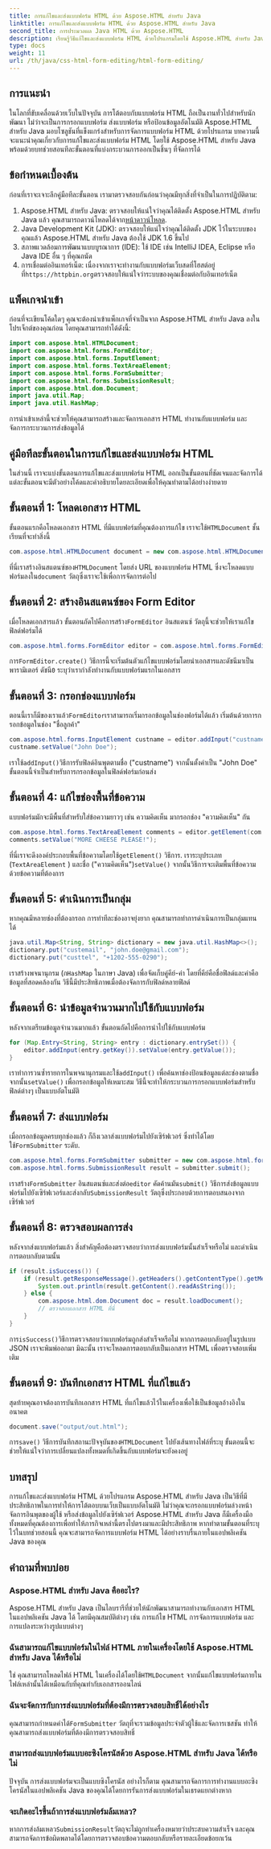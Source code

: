 ```yaml
---
title: การแก้ไขและส่งแบบฟอร์ม HTML ด้วย Aspose.HTML สำหรับ Java
linktitle: การแก้ไขและส่งแบบฟอร์ม HTML ด้วย Aspose.HTML สำหรับ Java
second_title: การประมวลผล Java HTML ด้วย Aspose.HTML
description: เรียนรู้วิธีแก้ไขและส่งแบบฟอร์ม HTML ด้วยโปรแกรมโดยใช้ Aspose.HTML สำหรับ Java ในคู่มือทีละขั้นตอนที่ครอบคลุมนี้
type: docs
weight: 11
url: /th/java/css-html-form-editing/html-form-editing/
---
```

## การแนะนำ
ในโลกที่ขับเคลื่อนด้วยเว็บในปัจจุบัน การโต้ตอบกับแบบฟอร์ม HTML ถือเป็นงานทั่วไปสำหรับนักพัฒนา ไม่ว่าจะเป็นการกรอกแบบฟอร์ม ส่งแบบฟอร์ม หรือป้อนข้อมูลอัตโนมัติ Aspose.HTML สำหรับ Java มอบโซลูชันที่แข็งแกร่งสำหรับการจัดการแบบฟอร์ม HTML ด้วยโปรแกรม บทความนี้จะแนะนำคุณเกี่ยวกับการแก้ไขและส่งแบบฟอร์ม HTML โดยใช้ Aspose.HTML สำหรับ Java พร้อมด้วยบทช่วยสอนทีละขั้นตอนที่แบ่งกระบวนการออกเป็นชิ้นๆ ที่จัดการได้
## ข้อกำหนดเบื้องต้น
ก่อนที่เราจะเจาะลึกคู่มือทีละขั้นตอน เรามาตรวจสอบกันก่อนว่าคุณมีทุกสิ่งที่จำเป็นในการปฏิบัติตาม:
1. Aspose.HTML สำหรับ Java: ตรวจสอบให้แน่ใจว่าคุณได้ติดตั้ง Aspose.HTML สำหรับ Java แล้ว คุณสามารถดาวน์โหลดได้จาก[หน้าดาวน์โหลด](https://releases.aspose.com/html/java/).
2. Java Development Kit (JDK): ตรวจสอบให้แน่ใจว่าคุณได้ติดตั้ง JDK ไว้ในระบบของคุณแล้ว Aspose.HTML สำหรับ Java ต้องใช้ JDK 1.6 ขึ้นไป
3. สภาพแวดล้อมการพัฒนาแบบบูรณาการ (IDE): ใช้ IDE เช่น IntelliJ IDEA, Eclipse หรือ Java IDE อื่น ๆ ที่คุณถนัด
4.  การเชื่อมต่ออินเทอร์เน็ต: เนื่องจากเราจะทำงานกับแบบฟอร์มเว็บสดที่โฮสต์อยู่ที่`https://httpbin.org`ตรวจสอบให้แน่ใจว่าระบบของคุณเชื่อมต่อกับอินเทอร์เน็ต
## แพ็คเกจนำเข้า
ก่อนที่จะเขียนโค้ดใดๆ คุณจะต้องนำเข้าแพ็กเกจที่จำเป็นจาก Aspose.HTML สำหรับ Java ลงในโปรเจ็กต์ของคุณก่อน โดยคุณสามารถทำได้ดังนี้:
```java
import com.aspose.html.HTMLDocument;
import com.aspose.html.forms.FormEditor;
import com.aspose.html.forms.InputElement;
import com.aspose.html.forms.TextAreaElement;
import com.aspose.html.forms.FormSubmitter;
import com.aspose.html.forms.SubmissionResult;
import com.aspose.html.dom.Document;
import java.util.Map;
import java.util.HashMap;
```
การนำเข้าเหล่านี้จะช่วยให้คุณสามารถสร้างและจัดการเอกสาร HTML ทำงานกับแบบฟอร์ม และจัดการกระบวนการส่งข้อมูลได้
## คู่มือทีละขั้นตอนในการแก้ไขและส่งแบบฟอร์ม HTML
ในส่วนนี้ เราจะแบ่งขั้นตอนการแก้ไขและส่งแบบฟอร์ม HTML ออกเป็นขั้นตอนที่ชัดเจนและจัดการได้ แต่ละขั้นตอนจะมีตัวอย่างโค้ดและคำอธิบายโดยละเอียดเพื่อให้คุณทำตามได้อย่างง่ายดาย
## ขั้นตอนที่ 1: โหลดเอกสาร HTML
 ขั้นตอนแรกคือโหลดเอกสาร HTML ที่มีแบบฟอร์มที่คุณต้องการแก้ไข เราจะใช้`HTMLDocument` ชั้นเรียนที่จะทำสิ่งนี้
```java
com.aspose.html.HTMLDocument document = new com.aspose.html.HTMLDocument("https://httpbin.org/forms/post");
```
ที่นี่เราสร้างอินสแตนซ์ของ`HTMLDocument` โดยส่ง URL ของแบบฟอร์ม HTML ซึ่งจะโหลดแบบฟอร์มลงใน`document` วัตถุซึ่งเราจะใช้เพื่อการจัดการต่อไป
## ขั้นตอนที่ 2: สร้างอินสแตนซ์ของ Form Editor
 เมื่อโหลดเอกสารแล้ว ขั้นตอนถัดไปคือการสร้าง`FormEditor` อินสแตนซ์ วัตถุนี้จะช่วยให้เราแก้ไขฟิลด์ฟอร์มได้
```java
com.aspose.html.forms.FormEditor editor = com.aspose.html.forms.FormEditor.create(document, 0);
```
 การ`FormEditor.create()` วิธีการนี้จะเริ่มต้นตัวแก้ไขแบบฟอร์มโดยนำเอกสารและดัชนีมาเป็นพารามิเตอร์ ดัชนี`0` ระบุว่าเรากำลังทำงานกับแบบฟอร์มแรกในเอกสาร
## ขั้นตอนที่ 3: กรอกช่องแบบฟอร์ม
 ตอนนี้เราก็มีของเราแล้ว`FormEditor`เราสามารถเริ่มกรอกข้อมูลในช่องฟอร์มได้แล้ว เริ่มต้นด้วยการกรอกข้อมูลในช่อง "ชื่อลูกค้า"
```java
com.aspose.html.forms.InputElement custname = editor.addInput("custname");
custname.setValue("John Doe");
```
 เราใช้`addInput()`วิธีการรับฟิลด์อินพุตตามชื่อ ("custname") จากนั้นตั้งค่าเป็น "John Doe" ขั้นตอนนี้จำเป็นสำหรับการกรอกข้อมูลในฟิลด์ฟอร์มก่อนส่ง
## ขั้นตอนที่ 4: แก้ไขช่องพื้นที่ข้อความ
แบบฟอร์มมักจะมีพื้นที่สำหรับใส่ข้อความยาวๆ เช่น ความคิดเห็น มากรอกช่อง "ความคิดเห็น" กัน
```java
com.aspose.html.forms.TextAreaElement comments = editor.getElement(com.aspose.html.forms.TextAreaElement.class, "comments");
comments.setValue("MORE CHEESE PLEASE!");
```
 ที่นี่เราจะดึงองค์ประกอบพื้นที่ข้อความโดยใช้`getElement()` วิธีการ. เราระบุประเภท (`TextAreaElement` ) และชื่อ ("ความคิดเห็น")`setValue()` จากนั้นวิธีการจะเติมพื้นที่ข้อความด้วยข้อความที่ต้องการ
## ขั้นตอนที่ 5: ดำเนินการเป็นกลุ่ม
หากคุณมีหลายช่องที่ต้องกรอก การทำทีละช่องอาจยุ่งยาก คุณสามารถทำการดำเนินการเป็นกลุ่มแทนได้
```java
java.util.Map<String, String> dictionary = new java.util.HashMap<>();
dictionary.put("custemail", "john.doe@gmail.com");
dictionary.put("custtel", "+1202-555-0290");
```
 เราสร้างพจนานุกรม (ก`HashMap` ในภาษา Java) เพื่อจัดเก็บคู่คีย์-ค่า โดยที่คีย์คือชื่อฟิลด์และค่าคือข้อมูลที่สอดคล้องกัน วิธีนี้มีประสิทธิภาพเมื่อต้องจัดการกับฟิลด์หลายฟิลด์
## ขั้นตอนที่ 6: นำข้อมูลจำนวนมากไปใช้กับแบบฟอร์ม
หลังจากเตรียมข้อมูลจำนวนมากแล้ว ขั้นตอนถัดไปคือการนำไปใช้กับแบบฟอร์ม
```java
for (Map.Entry<String, String> entry : dictionary.entrySet()) {
    editor.addInput(entry.getKey()).setValue(entry.getValue());
}
```
 เราทำการวนซ้ำรายการในพจนานุกรมและใช้`addInput()` เพื่อค้นหาช่องป้อนข้อมูลแต่ละช่องตามชื่อ จากนั้น`setValue()` เพื่อกรอกข้อมูลให้เหมาะสม วิธีนี้จะทำให้กระบวนการกรอกแบบฟอร์มสำหรับฟิลด์ต่างๆ เป็นแบบอัตโนมัติ
## ขั้นตอนที่ 7: ส่งแบบฟอร์ม
 เมื่อกรอกข้อมูลครบทุกช่องแล้ว ก็ถึงเวลาส่งแบบฟอร์มไปยังเซิร์ฟเวอร์ ซึ่งทำได้โดยใช้`FormSubmitter` ระดับ.
```java
com.aspose.html.forms.FormSubmitter submitter = new com.aspose.html.forms.FormSubmitter(editor);
com.aspose.html.forms.SubmissionResult result = submitter.submit();
```
 เราสร้าง`FormSubmitter` อินสแตนซ์และส่งต่อ`editor` คัดค้านมัน`submit()` วิธีการส่งข้อมูลแบบฟอร์มไปยังเซิร์ฟเวอร์และส่งกลับ`SubmissionResult` วัตถุซึ่งประกอบด้วยการตอบสนองจากเซิร์ฟเวอร์
## ขั้นตอนที่ 8: ตรวจสอบผลการส่ง
หลังจากส่งแบบฟอร์มแล้ว สิ่งสำคัญคือต้องตรวจสอบว่าการส่งแบบฟอร์มนั้นสำเร็จหรือไม่ และดำเนินการตอบกลับตามนั้น
```java
if (result.isSuccess()) {
    if (result.getResponseMessage().getHeaders().getContentType().getMediaType().equals("application/json")) {
        System.out.println(result.getContent().readAsString());
    } else {
        com.aspose.html.dom.Document doc = result.loadDocument();
        // ตรวจสอบเอกสาร HTML ที่นี่
    }
}
```
 การ`isSuccess()`วิธีการตรวจสอบว่าแบบฟอร์มถูกส่งสำเร็จหรือไม่ หากการตอบกลับอยู่ในรูปแบบ JSON เราจะพิมพ์ออกมา มิฉะนั้น เราจะโหลดการตอบกลับเป็นเอกสาร HTML เพื่อตรวจสอบเพิ่มเติม
## ขั้นตอนที่ 9: บันทึกเอกสาร HTML ที่แก้ไขแล้ว
สุดท้ายคุณอาจต้องการบันทึกเอกสาร HTML ที่แก้ไขแล้วไว้ในเครื่องเพื่อใช้เป็นข้อมูลอ้างอิงในอนาคต
```java
document.save("output/out.html");
```
 การ`save()` วิธีการบันทึกสถานะปัจจุบันของ`HTMLDocument` ไปยังเส้นทางไฟล์ที่ระบุ ขั้นตอนนี้จะช่วยให้แน่ใจว่าการเปลี่ยนแปลงทั้งหมดที่เกิดขึ้นกับแบบฟอร์มจะยังคงอยู่
## บทสรุป
การแก้ไขและส่งแบบฟอร์ม HTML ด้วยโปรแกรม Aspose.HTML สำหรับ Java เป็นวิธีที่มีประสิทธิภาพในการทำให้การโต้ตอบบนเว็บเป็นแบบอัตโนมัติ ไม่ว่าคุณจะกรอกแบบฟอร์มล่วงหน้า จัดการอินพุตของผู้ใช้ หรือส่งข้อมูลไปยังเซิร์ฟเวอร์ Aspose.HTML สำหรับ Java ก็มีเครื่องมือทั้งหมดที่คุณต้องการเพื่อทำให้ภารกิจเหล่านี้ตรงไปตรงมาและมีประสิทธิภาพ หากทำตามขั้นตอนที่ระบุไว้ในบทช่วยสอนนี้ คุณจะสามารถจัดการแบบฟอร์ม HTML ได้อย่างราบรื่นภายในแอปพลิเคชัน Java ของคุณ
## คำถามที่พบบ่อย
### Aspose.HTML สำหรับ Java คืออะไร?
Aspose.HTML สำหรับ Java เป็นไลบรารีที่ช่วยให้นักพัฒนาสามารถทำงานกับเอกสาร HTML ในแอปพลิเคชัน Java ได้ โดยมีคุณสมบัติต่างๆ เช่น การแก้ไข HTML การจัดการแบบฟอร์ม และการแปลงระหว่างรูปแบบต่างๆ
### ฉันสามารถแก้ไขแบบฟอร์มในไฟล์ HTML ภายในเครื่องโดยใช้ Aspose.HTML สำหรับ Java ได้หรือไม่
 ใช่ คุณสามารถโหลดไฟล์ HTML ในเครื่องได้โดยใช้`HTMLDocument` จากนั้นแก้ไขแบบฟอร์มภายในไฟล์เหล่านั้นได้เหมือนกับที่คุณทำกับเอกสารออนไลน์
### ฉันจะจัดการกับการส่งแบบฟอร์มที่ต้องมีการตรวจสอบสิทธิ์ได้อย่างไร
 คุณสามารถกำหนดค่าได้`FormSubmitter` วัตถุที่จะรวมข้อมูลประจำตัวผู้ใช้และจัดการเซสชัน ทำให้คุณสามารถส่งแบบฟอร์มที่ต้องมีการตรวจสอบสิทธิ์
### สามารถส่งแบบฟอร์มแบบอะซิงโครนัสด้วย Aspose.HTML สำหรับ Java ได้หรือไม่
ปัจจุบัน การส่งแบบฟอร์มจะเป็นแบบซิงโครนัส อย่างไรก็ตาม คุณสามารถจัดการการทำงานแบบอะซิงโครนัสในแอปพลิเคชัน Java ของคุณได้โดยการรันการส่งแบบฟอร์มในเธรดแยกต่างหาก
### จะเกิดอะไรขึ้นถ้าการส่งแบบฟอร์มล้มเหลว?
 หากการส่งล้มเหลว`SubmissionResult`วัตถุจะไม่ถูกทำเครื่องหมายว่าประสบความสำเร็จ และคุณสามารถจัดการข้อผิดพลาดได้โดยการตรวจสอบข้อความตอบกลับหรือรายละเอียดข้อยกเว้น